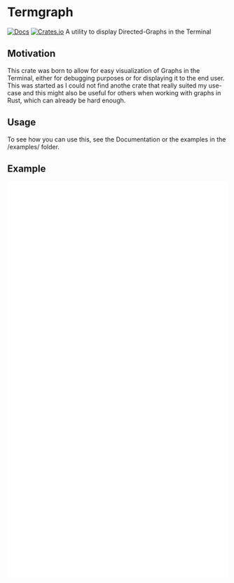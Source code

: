 # Termgraph
[![Docs](https://docs.rs/termgraph/badge.svg)](https://docs.rs/termgraph/)
[![Crates.io](https://img.shields.io/crates/v/termgraph.svg)](https://crates.io/crates/termgraph)
A utility to display Directed-Graphs in the Terminal

## Motivation
This crate was born to allow for easy visualization of Graphs in the Terminal, either for debugging
purposes or for displaying it to the end user.
This was started as I could not find anothe crate that really suited my use-case and this might also
be useful for others when working with graphs in Rust, which can already be hard enough.

## Usage
To see how you can use this, see the Documentation or the examples in the /examples/ folder.

## Example
![Example Graph](https://raw.githubusercontent.com/Lol3rrr/termgraph/master/assets/example.svg)